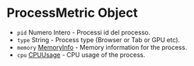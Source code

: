 # ProcessMetric Object

* `pid` Numero Intero - Processi id del processo.
* `type` String - Process type (Browser or Tab or GPU etc).
* `memory` [MemoryInfo](memory-info.md) - Memory information for the process.
* `cpu` [CPUUsage](cpu-usage.md) - CPU usage of the process.